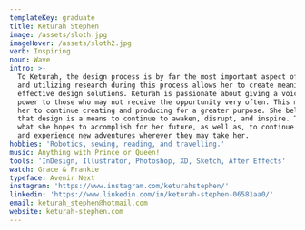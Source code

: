 ```yaml
---
templateKey: graduate
title: Keturah Stephen
image: /assets/sloth.jpg
imageHover: /assets/sloth2.jpg
verb: Inspiring
noun: Wave
intro: >-
  To Keturah, the design process is by far the most important aspect of design
  and utilizing research during this process allows her to create meaningful and
  effective design solutions. Keturah is passionate about giving a voice and
  power to those who may not receive the opportunity very often. This motivates
  her to continue creating and producing for a greater purpose. She believes
  that design is a means to continue to awaken, disrupt, and inspire. That is
  what she hopes to accomplish for her future, as well as, to continue to learn
  and experience new adventures wherever they may take her.
hobbies: 'Robotics, sewing, reading, and travelling.'
music: Anything with Prince or Queen!
tools: 'InDesign, Illustrator, Photoshop, XD, Sketch, After Effects'
watch: Grace & Frankie
typeface: Avenir Next
instagram: 'https://www.instagram.com/keturahstephen/'
linkedin: 'https://www.linkedin.com/in/keturah-stephen-06581aa0/'
email: keturah_stephen@hotmail.com
website: keturah-stephen.com
---
```


